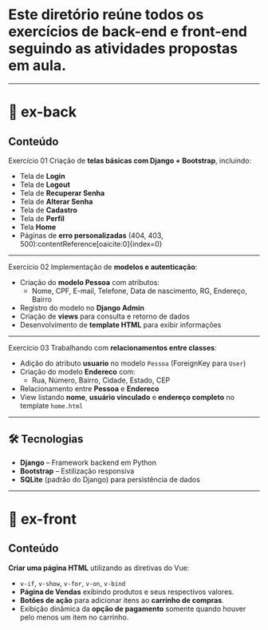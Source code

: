 # Este diretório reúne todos os **exercícios de back-end e front-end** seguindo as atividades propostas em aula.  

---

# 📂 ex-back

## Conteúdo

Exercício 01
Criação de **telas básicas com Django + Bootstrap**, incluindo:
- Tela de **Login**
- Tela de **Logout**
- Tela de **Recuperar Senha**
- Tela de **Alterar Senha**
- Tela de **Cadastro**
- Tela de **Perfil**
- Tela **Home**
- Páginas de **erro personalizadas** (404, 403, 500):contentReference[oaicite:0]{index=0}

---

Exercício 02
Implementação de **modelos e autenticação**:
- Criação do **modelo Pessoa** com atributos:
  - Nome, CPF, E-mail, Telefone, Data de nascimento, RG, Endereço, Bairro
- Registro do modelo no **Django Admin**
- Criação de **views** para consulta e retorno de dados
- Desenvolvimento de **template HTML** para exibir informações

---

Exercício 03
Trabalhando com **relacionamentos entre classes**:
- Adição do atributo **usuario** no modelo `Pessoa` (ForeignKey para `User`)
- Criação do modelo **Endereco** com:
  - Rua, Número, Bairro, Cidade, Estado, CEP
- Relacionamento entre **Pessoa** e **Endereco**
- View listando **nome**, **usuário vinculado** e **endereço completo** no template `home.html`

---

## 🛠️ Tecnologias
- **Django** – Framework backend em Python
- **Bootstrap** – Estilização responsiva
- **SQLite** (padrão do Django) para persistência de dados

---

# 📂 ex-front

## Conteúdo

**Criar uma página HTML** utilizando as diretivas do Vue:
  - `v-if`, `v-show`, `v-for`, `v-on`, `v-bind`
- **Página de Vendas** exibindo produtos e seus respectivos valores.
- **Botões de ação** para adicionar itens ao **carrinho de compras**.
- Exibição dinâmica da **opção de pagamento** somente quando houver pelo menos um item no carrinho.
